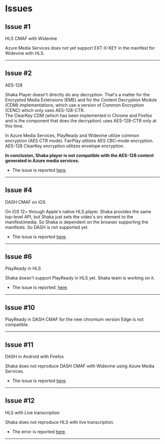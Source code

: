 # Issues

## Issue #1

HLS CMAF with Widevine

Azure Media Services does not yet support EXT-X-KEY in the manifest for Widevine with HLS.

------

## Issue #2

AES-128

Shaka Player doesn't directly do any decryption. That's a matter for the Encrypted Media Extensions (EME) and for the Content Decryption Module (CDM) implementations, which use a version of Common Encryption (CENC) which only uses AES-128-CTR.  
The ClearKey CDM (which has been implemented in Chrome and Firefox and is the component that does the decryption) uses AES-128-CTR only at this time.

In Azure Media Services, PlayReady and Widevine utilize common encryption (AES CTR mode). FairPlay utilizes AES CBC-mode encryption. AES-128 ClearKey encryption utilizes envelope encryption.

**In conclusion, Shaka player is not compatible with the AES-128 content generated in Azure media services.**

- The issue is reported [here](https://github.com/google/shaka-player/issues/850).

------

## Issue #4

DASH CMAF on iOS

On iOS 12+ through Apple's native HLS player. Shaka provides the same top-level API, but Shaka just sets the video's src element to the manifest/media. So Shaka is dependent on the browser supporting the manifests. So DASH is not supported yet.

- The issue is reported [here](https://github.com/google/shaka-player#platform-and-browser-support-matrix).

------

## Issue #6

PlayReady in HLS

Shaka doesn't support PlayReady in HLS yet. Shaka team is working on it.

- The issue is reported: [here](https://github.com/google/shaka-player/issues/1145).

------

## Issue #10

PlayReady in DASH CMAF for the new chromium version Edge is not compatible. 

------

## Issue #11 

DASH in Android with Firefox

Shaka does not reproduce DASH CMAF with Widevine using Azure Media Services.

- The issue is reported [here](https://github.com/google/shaka-player/issues/2696).

------

## Issue #12

HLS with Live transcription

Shaka does not reproduce HLS with live transcription.

- The error is reported [here](https://github.com/google/shaka-player/issues/1996).

------
